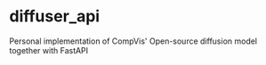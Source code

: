 # diffuser_api

Personal implementation of CompVis' Open-source diffusion model together with FastAPI
